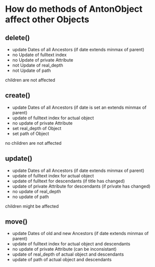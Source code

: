 # How do methods of AntonObject affect other Objects

## delete()

- update Dates of all Ancestors (if date extends minmax of parent)
- no Update of fulltext index
- no Update of private Attribute
- not Update of real_depth
- not Update of path

children are not affected

## create()

- update Dates of all Ancestors (if date is set an extends minmax of parent)
- update of fulltext index for actual object
- no update of private Attribute
- set real_depth of Object
- set path of Object

no children are not affected

## update()

- update Dates of all Ancestors (if date extends minmax of parent)
- update of fulltext index for actual object
- update of fulltext for descendants (if title has changed)
- update of private Attribute for descendants (if private has changed)
- no update of real_depth
- no update of path

children might be affected

## move()

- update Dates of old and new Ancestors (if date extends minmax of parent)
- update of fulltext index for actual object and descendants
- no update of private Attribute (can be inconsistant)
- update of real_depth of actual object and descendants
- update of path of actual object and descendants
